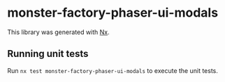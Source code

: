 # monster-factory-phaser-ui-modals

This library was generated with [Nx](https://nx.dev).


## Running unit tests

Run `nx test monster-factory-phaser-ui-modals` to execute the unit tests.

